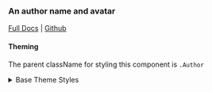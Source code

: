 ### An author name and avatar

[Full Docs](https://react.preview.pinpoint.com/?path=/docs/components-avatar) | [Github](https://github.com/pinpt/react/tree/master/src/components/Avatar)

#### Theming

The parent className for styling this component is `.Author`

<details>
	<summary>Base Theme Styles</summary>

```css
.Author,
.Author a {
	@apply flex items-center mr-auto;
}

.Author .avatar {
	@apply rounded-full mr-2 w-8 h-8 border-2;
	border-color: var(--page-secondary-text-color);
}

.Author .name {
	@apply whitespace-nowrap;
}
```

</details>
